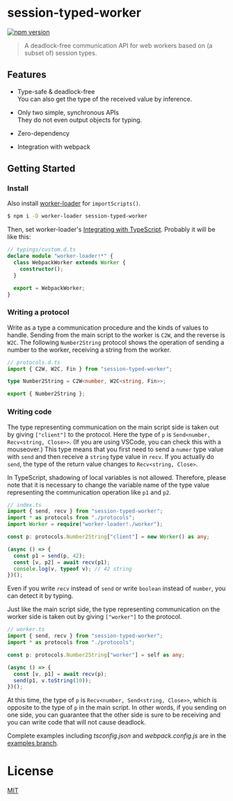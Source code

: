 # session-typed-worker

[![npm version](https://badge.fury.io/js/session-typed-worker.svg)](https://badge.fury.io/js/session-typed-worker)

> A deadlock-free communication API for web workers based on (a subset of) session types.

## Features

- Type-safe & deadlock-free  
  You can also get the type of the received value by inference.

- Only two simple, synchronous APIs  
  They do not even output objects for typing.
- Zero-dependency
- Integration with webpack

## Getting Started

### Install

Also install [worker-loader](https://github.com/webpack-contrib/worker-loader) for `importScripts()`.

```sh
$ npm i -D worker-loader session-typed-worker
```

Then, set worker-loader's [Integrating with TypeScript](https://github.com/webpack-contrib/worker-loader/blob/master/README.md#integrating-with-typescript).
Probably it will be like this:

```ts
// typings/custom.d.ts
declare module "worker-loader!*" {
  class WebpackWorker extends Worker {
    constructor();
  }

  export = WebpackWorker;
}
```

### Writing a protocol

Write as a type a communication procedure and the kinds of values ​​to handle.
Sending from the main script to the worker is `C2W`, and the reverse is `W2C`.
The following `Number2String` protocol shows the operation of sending a number to the worker, receiving a string from the worker.

```ts
// protocols.d.ts
import { C2W, W2C, Fin } from "session-typed-worker";

type Number2String = C2W<number, W2C<string, Fin>>;

export { Number2String };
```

### Writing code

The type representing communication on the main script side is taken out by giving `["client"]` to the protocol.
Here the type of `p` is `Send<number, Recv<string, Close>>`.
(If you are using VSCode, you can check this with a mouseover.)
This type means that you first need to send a `numer` type value with `send` and then receive a `string` type value in `recv`.
If you actually do `send`, the type of the return value changes to `Recv<string, Close>`.

In TypeScript, shadowing of local variables is not allowed.
Therefore, please note that it is necessary to change the variable name of the type value representing the communication operation like `p1` and `p2`.

```ts
// index.ts
import { send, recv } from "session-typed-worker";
import * as protocols from "./protocols";
import Worker = require("worker-loader!./worker");

const p: protocols.Number2String["client"] = new Worker() as any;

(async () => {
  const p1 = send(p, 42);
  const [v, p2] = await recv(p1);
  console.log(v, typeof v); // 42 string
})();
```

Even if you write `recv` instead of `send` or write `boolean` instead of `number`, you can detect it by typing.

Just like the main script side, the type representing communication on the worker side is taken out by giving `["worker"]` to the protocol.

```ts
// worker.ts
import { send, recv } from "session-typed-worker";
import * as protocols from "./protocols";

const p: protocols.Number2String["worker"] = self as any;

(async () => {
  const [v, p1] = await recv(p);
  send(p1, v.toString(10));
})();
```

At this time, the type of `p` is `Recv<number, Send<string, Close>>`, which is opposite to the type of `p` in the main script.
In other words, if you sending on one side, you can guarantee that the other side is sure to be receiving and you can write code that will not cause deadlock.

Complete examples including _tsconfig.json_ and _webpack.config.js_ are in the [examples branch](https://github.com/ahuglajbclajep/session-typed-worker/tree/examples).

# License

[MIT](LICENSE)
